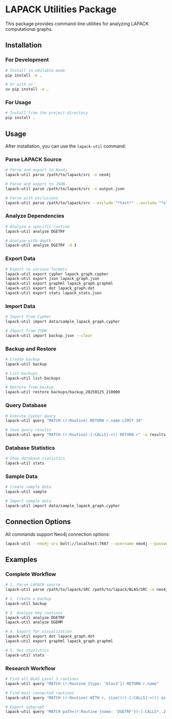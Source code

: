 # LAPACK Utilities Package

This package provides command-line utilities for analyzing LAPACK computational graphs.

## Installation

### For Development

```bash
# Install in editable mode
pip install -e .

# Or with uv
uv pip install -e .
```

### For Usage

```bash
# Install from the project directory
pip install .
```

## Usage

After installation, you can use the `lapack-util` command:

### Parse LAPACK Source

```bash
# Parse and export to Neo4j
lapack-util parse /path/to/lapack/src -o neo4j

# Parse and export to JSON
lapack-util parse /path/to/lapack/src -o output.json

# Parse with exclusions
lapack-util parse /path/to/lapack/src --exclude "*test*" --exclude "*old*"
```

### Analyze Dependencies

```bash
# Analyze a specific routine
lapack-util analyze DGETRF

# Analyze with depth
lapack-util analyze DGETRF -d 3
```

### Export Data

```bash
# Export to various formats
lapack-util export cypher lapack_graph.cypher
lapack-util export json lapack_graph.json
lapack-util export graphml lapack_graph.graphml
lapack-util export dot lapack_graph.dot
lapack-util export stats lapack_stats.json
```

### Import Data

```bash
# Import from Cypher
lapack-util import data/sample_lapack_graph.cypher

# Import from JSON
lapack-util import backup.json --clear
```

### Backup and Restore

```bash
# Create backup
lapack-util backup

# List backups
lapack-util list-backups

# Restore from backup
lapack-util restore backups/backup_20250125_210000
```

### Query Database

```bash
# Execute Cypher query
lapack-util query "MATCH (r:Routine) RETURN r.name LIMIT 10"

# Save query results
lapack-util query "MATCH (r:Routine)-[:CALLS]->() RETURN r" -o results.json
```

### Database Statistics

```bash
# Show database statistics
lapack-util stats
```

### Sample Data

```bash
# Create sample data
lapack-util sample

# Import sample data
lapack-util import data/sample_lapack_graph.cypher
```

## Connection Options

All commands support Neo4j connection options:

```bash
lapack-util --neo4j-uri bolt://localhost:7687 --username neo4j --password mypass <command>
```

## Examples

### Complete Workflow

```bash
# 1. Parse LAPACK source
lapack-util parse /path/to/lapack/SRC /path/to/lapack/BLAS/SRC -o neo4j

# 2. Create a backup
lapack-util backup

# 3. Analyze key routines
lapack-util analyze DGETRF
lapack-util analyze DGEMM

# 4. Export for visualization
lapack-util export dot lapack_graph.dot
lapack-util export graphml lapack_graph.graphml

# 5. Get statistics
lapack-util stats
```

### Research Workflow

```bash
# Find all BLAS Level 3 routines
lapack-util query "MATCH (r:Routine {type: 'blas3'}) RETURN r.name"

# Find most connected routines
lapack-util query "MATCH (r:Routine) WITH r, size((r)-[:CALLS]->()) as out RETURN r.name, out ORDER BY out DESC LIMIT 10"

# Export subgraph
lapack-util query "MATCH path=(r:Routine {name: 'DGETRF'})-[:CALLS*..2]->() RETURN path" -o dgetrf_deps.json
```